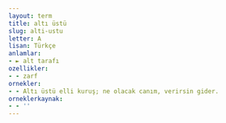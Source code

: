 ```yaml
---
layout: term
title: altı üstü
slug: alti-ustu
letter: A
lisan: Türkçe
anlamlar:
- ► alt tarafı
ozellikler:
- - zarf
ornekler:
- - Altı üstü elli kuruş; ne olacak canım, verirsin gider.
orneklerkaynak:
- - ''
---
```

